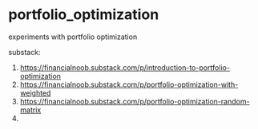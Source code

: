 # portfolio_optimization
experiments with portfolio optimization

substack:
1. https://financialnoob.substack.com/p/introduction-to-portfolio-optimization
2. https://financialnoob.substack.com/p/portfolio-optimization-with-weighted
3. https://financialnoob.substack.com/p/portfolio-optimization-random-matrix
4. 
